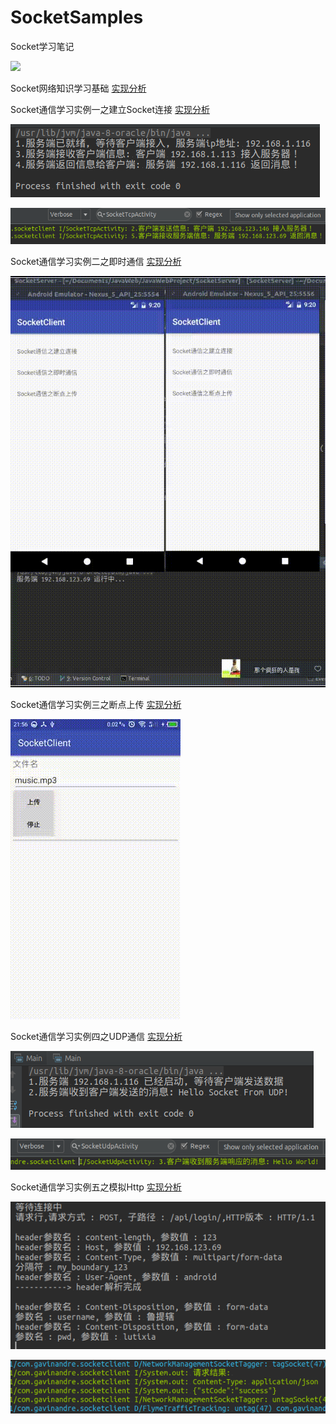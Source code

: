 # SocketSamples
Socket学习笔记

![](preview/socketsamples.png)

Socket网络知识学习基础 [实现分析](http://blog.csdn.net/lj402159806/article/details/56290460)

Socket通信学习实例一之建立Socket连接 [实现分析](http://blog.csdn.net/lj402159806/article/details/56841817)

![](preview/sockettcpserver.png)

![](preview/sockettcpclient.png)

Socket通信学习实例二之即时通信 [实现分析](http://blog.csdn.net/lj402159806/article/details/56890909)

![](preview/socketim.gif)

Socket通信学习实例三之断点上传 [实现分析](http://blog.csdn.net/lj402159806/article/details/57516498)

![](preview/socketupload.gif)

Socket通信学习实例四之UDP通信 [实现分析](http://blog.csdn.net/lj402159806/article/details/58589823)

![](preview/socketudpserver.png)

![](preview/socketudpclient.png)

Socket通信学习实例五之模拟Http [实现分析](http://blog.csdn.net/lj402159806/article/details/58589823)

![](preview/sockethttpserver.png)

![](preview/sockethttpclient.png)


